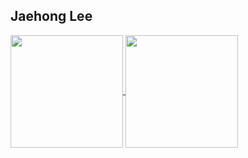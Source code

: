 ## Jaehong Lee

<a href="https://github.com/ghd64845">
  <img align="center" src="https://github-readme-stats.vercel.app/api?username=ghd64845&show_icons=true&theme=nord&hide_border=true&include_all_commits=true" style="height:180px"/>
</a>
<a href="https://github.com/ghd64845">
  <img align="center" src="https://github-readme-stats.vercel.app/api/top-langs/?username=ghd64845&layout=compact&theme=nord&hide_border=true" style="height:180px"/>
</a>

